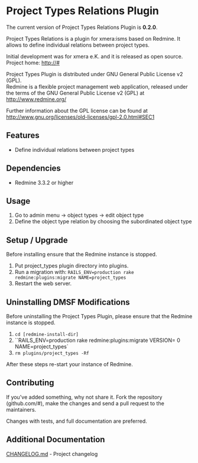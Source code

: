 Project Types Relations Plugin
==============================

The current version of Project Types Relations Plugin is **0.2.0**.

Project Types Relations is a plugin for xmera:isms based on Redmine. 
It allows to define individual relations between project types.

Initial development was for xmera e.K. and it is released as open source.
Project home: <http://#>

Project Types Plugin is distributed under GNU General Public License v2 (GPL).  
Redmine is a flexible project management web application, released under the terms of the GNU General Public License v2 (GPL) at <http://www.redmine.org/>

Further information about the GPL license can be found at
<http://www.gnu.org/licenses/old-licenses/gpl-2.0.html#SEC1>

Features
--------

* Define individual relations between project types


Dependencies
------------
  
  * Redmine 3.3.2 or higher

Usage
-----

1. Go to admin menu -> object types -> edit object type
1. Define the object type relation by choosing the subordinated object type



Setup / Upgrade
---------------

Before installing ensure that the Redmine instance is stopped.

1. Put project_types plugin directory into plugins.
1. Run a migration with: `RAILS_ENV=production rake redmine:plugins:migrate NAME=project_types`
1. Restart the web server.

Uninstalling DMSF Modifications
-------------------------------

Before uninstalling the Project Types Plugin, please ensure that the Redmine instance is stopped.

1. `cd [redmine-install-dir]`
1. ``RAILS_ENV=production rake redmine:plugins:migrate VERSION= 0 NAME=project_types`
1. `rm plugins/project_types -Rf`

After these steps re-start your instance of Redmine.

Contributing
------------

If you've added something, why not share it. Fork the repository (github.com/#), 
make the changes and send a pull request to the maintainers.

Changes with tests, and full documentation are preferred.

Additional Documentation
------------------------

[CHANGELOG.md](CHANGELOG.md) - Project changelog